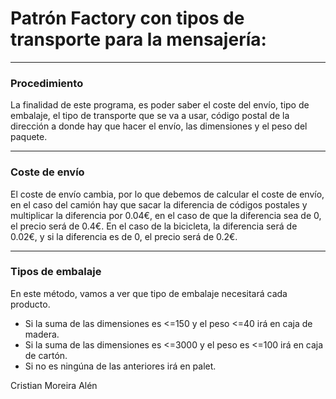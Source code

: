 # Patrón Factory con tipos de transporte para la mensajería:

---

### Procedimiento 

La finalidad de este programa, es poder saber el coste del envío, tipo de embalaje, el tipo de transporte que se va a usar, código postal de la dirección a donde hay que hacer el envío, las dimensiones y el peso del paquete.

---

### Coste de envío

El coste de envío cambia, por lo que debemos de calcular el coste de envío, en el caso del camión hay que sacar la diferencia de códigos postales y multiplicar la diferencia por 0.04€, en el caso de que la diferencia sea de 0, el precio será de 0.4€. En el caso de la bicicleta, la diferencia será de 0.02€, y si la diferencia es de 0, el precio será de 0.2€.

---

### Tipos de embalaje

En este método, vamos a ver que tipo de embalaje necesitará cada producto.

- Si la suma de las dimensiones es <=150 y el peso <=40 irá en caja de madera.
- Si la suma de las dimensiones es <=3000 y el peso es <=100 irá en caja de cartón.
- Si no es ningúna de las anteriores irá en palet.




            


Cristian Moreira Alén